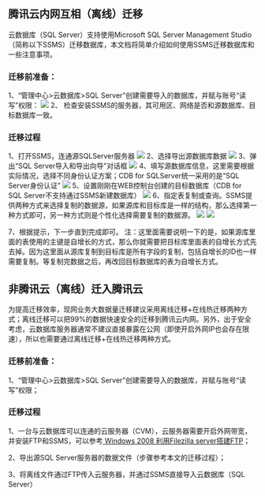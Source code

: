 ## 腾讯云内网互相（离线）迁移
云数据库（SQL Server）支持使用Microsoft SQL Server Management Studio（简称以下SSMS）迁移数据库，本文档将简单介绍如何使用SSMS迁移数据库和一些注意事项。

### 迁移前准备：
1、“管理中心>云数据库>SQL Server”创建需要导入的数据库，并赋与账号“读写”权限：
 ![](//mccdn.qcloud.com/img56a1e5da990db.png)
2、 检查安装SSMS的服务器，其可用区、网络是否和源数据库、目标数据库一致。
### 迁移过程
1、打开SSMS，连通源SQLServer服务器
![](//mccdn.qcloud.com/img56a1e611e2524.png)
2、选择导出源数据库数据
 ![](//mccdn.qcloud.com/img56a1e645a5fd2.png)
3、弹出“SQL Server导入和导出向导”对话框
![](//mccdn.qcloud.com/img56a1e64e25184.png)
4、填写源数据库信息，这里需要根据实际情况，选择不同身份认证方案；CDB for SQLServer统一采用的是“SQL Server身份认证”
 ![](//mccdn.qcloud.com/img56a1e65624539.png)
5、设置刚刚在WEB控制台创建的目标数据库（CDB for SQL Server不支持通过SSMS新建数据库）
 ![](//mccdn.qcloud.com/img56a1e65f348ce.png)
6、指定表复制或查询。SSMS提供两种方式来选择复制的数据源，如果源库和目标库是一样的结构，那么选择第一种方式即可，另一种方式则是个性化选择需要复制的数据源。
![](//mccdn.qcloud.com/img56a1e66b1738c.png)
![](//mccdn.qcloud.com/img56a1e67226c16.png)
   
7、根据提示，下一步直到完成即可。
注：这里面需要说明一下的是，如果源库里面的表使用的主键是自增长的方式，那么你就需要把目标库里面表的自增长方式先去掉。因为这里面从源库复制到目标库是所有字段的复制，包括自增长的ID也一样需要复制。等复制完数据之后，再改回目标数据库的表为自增长方式。

## 非腾讯云（离线）迁入腾讯云
为提高迁移效率，现网业务大数据量迁移建议采用离线迁移+在线热迁移两种方式；离线迁移可以把99%的数据快速安全的迁移到腾讯云内网。另外，出于安全考虑，云数据库服务器通常不建议直接暴露在公网（即使开启外网IP也会存在限速），所以也需要通过离线迁移+在线热迁移两种方式。
### 迁移前准备：
1、“管理中心>云数据库>SQL Server”创建需要导入的数据库，并赋与账号“读写”权限；

### 迁移过程
1、一台与云数据库可以连通的云服务器（CVM），云服务器需要开启外网带宽，并安装FTP和SSMS，可以参考[ Windows 2008 利用Filezilla server搭建FTP](http://bbs.qcloud.com/forum.php?mod=viewthread&tid=2208&highlight=ftp)；


2、导出源SQL Server服务器的数据文件（步骤参考本文的迁移过程）；


3、将离线文件通过FTP传入云服务器，并通过SSMS直接导入云数据库（SQL Server）